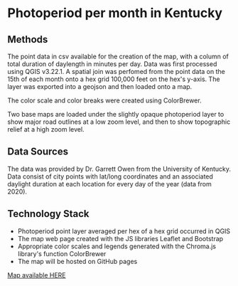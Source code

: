 # Photoperiod per month in Kentucky

## Methods 
The point data in csv available for the creation of the map, with a column of total duration of daylength in minutes per day. Data was first processed using QGIS v3.22.1. A spatial join was perfomed from the point data on the 15th of each month onto a hex grid 100,000 feet on the hex's y-axis. The layer was exported into a geojson and then loaded onto a map. 

The color scale and color breaks were created using ColorBrewer. 

Two base maps are loaded under the slightly opaque photoperiod layer to show major road outlines at a low zoom level, and then to show topographic relief at a high zoom level. 

## Data Sources
The data was provided by Dr. Garrett Owen from the University of Kentucky. Data consist of city points with lat/long coordinates and an associated daylight duration at each location for every day of the year (data from 2020).

## Technology Stack 
- Photoperiod point layer averaged per hex of a hex grid occurred in QGIS
- The map web page created with the JS libraries Leaflet and Bootstrap
- Appropriate color scales and legends generated with the Chroma.js library's function ColorBrewer
- The map will be hosted on GitHub pages

[Map available HERE](https://chels-map.github.io/ky_photoperiod_2021/)
